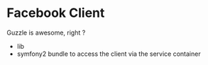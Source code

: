 Facebook Client
===============

Guzzle is awesome, right ?

* lib
* symfony2 bundle to access the client via the service container
